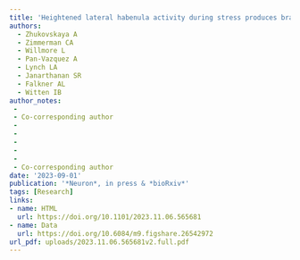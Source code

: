 ```yaml
---
title: 'Heightened lateral habenula activity during stress produces brainwide and behavioral substrates of susceptibility'
authors:
  - Zhukovskaya A
  - Zimmerman CA
  - Willmore L
  - Pan-Vazquez A
  - Lynch LA
  - Janarthanan SR
  - Falkner AL
  - Witten IB
author_notes:
 -
 - Co-corresponding author
 -
 -
 -
 -
 -
 - Co-corresponding author
date: '2023-09-01'
publication: '*Neuron*, in press & *bioRxiv*'
tags: [Research]
links:
- name: HTML
  url: https://doi.org/10.1101/2023.11.06.565681
- name: Data
  url: https://doi.org/10.6084/m9.figshare.26542972
url_pdf: uploads/2023.11.06.565681v2.full.pdf
---
```

